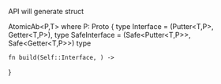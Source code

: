 API will generate struct


AtomicAb<P,T> where P: Proto<T> {
	type Interface = (Putter<T,P>, Getter<T,P>),
	type SafeInterface = (Safe<Putter<T,P>>, Safe<Getter<T,P>>)
	type 

	fn build(Self::Interface, ) -> 
}